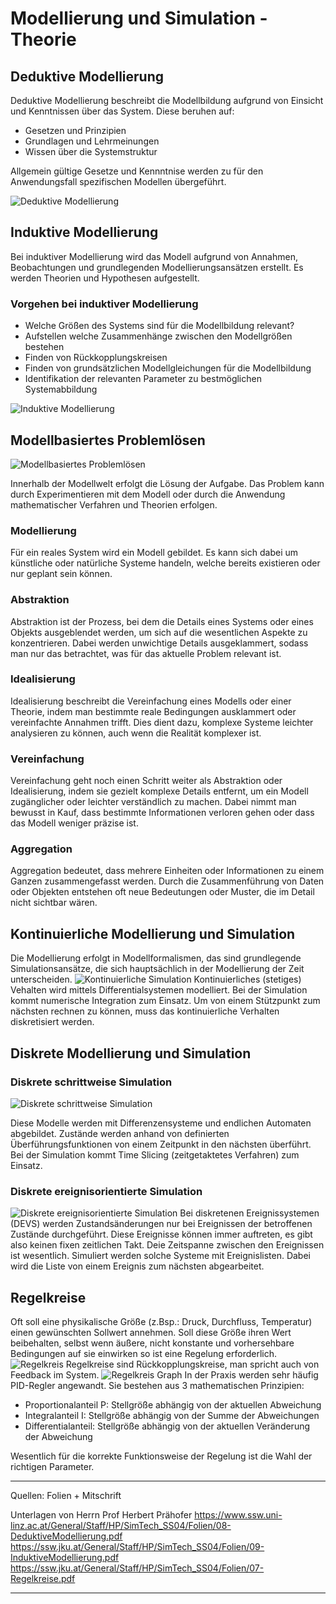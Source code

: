 # Modellierung und Simulation - Theorie

## Deduktive Modellierung
Deduktive Modellierung beschreibt die Modellbildung aufgrund 
von Einsicht und Kenntnissen über das System.
Diese beruhen auf:
- Gesetzen und Prinzipien
- Grundlagen und Lehrmeinungen
- Wissen über die Systemstruktur

Allgemein gültige Gesetze und Kennntnise werden zu für den
Anwendungsfall spezifischen Modellen übergeführt.

![Deduktive Modellierung](Pictures/deduktiv.png)

## Induktive Modellierung
Bei induktiver Modellierung wird das Modell aufgrund von 
Annahmen, Beobachtungen und grundlegenden Modellierungsansätzen erstellt. Es werden Theorien und 
Hypothesen aufgestellt.

### Vorgehen bei induktiver Modellierung
- Welche Größen des Systems sind für die Modellbildung relevant?
- Aufstellen welche Zusammenhänge zwischen den Modellgrößen bestehen
-  Finden von Rückkopplungskreisen
-  Finden von grundsätzlichen Modellgleichungen für die Modellbildung
-  Identifikation der relevanten Parameter zu bestmöglichen Systemabbildung

![Induktive Modellierung](Pictures/induktiv.png)
## Modellbasiertes Problemlösen
![Modellbasiertes Problemlösen](Pictures/modellbasiert.png)

Innerhalb der Modellwelt erfolgt die Lösung der Aufgabe.
Das Problem kann durch Experimentieren mit dem Modell oder 
durch die Anwendung mathematischer Verfahren und Theorien 
erfolgen.


### Modellierung
Für ein reales System wird ein Modell gebildet. Es kann sich dabei um künstliche oder natürliche Systeme handeln, welche 
bereits existieren oder nur geplant sein können.   
### Abstraktion
Abstraktion ist der Prozess, bei dem die Details eines Systems oder eines Objekts ausgeblendet werden, um sich auf die wesentlichen Aspekte zu konzentrieren. Dabei werden unwichtige Details ausgeklammert, sodass man nur das betrachtet, was für das aktuelle Problem relevant ist.
### Idealisierung
Idealisierung beschreibt die Vereinfachung eines Modells oder einer Theorie, indem man bestimmte reale Bedingungen ausklammert oder vereinfachte Annahmen trifft. Dies dient dazu, komplexe Systeme leichter analysieren zu können, auch wenn die Realität komplexer ist.
### Vereinfachung
Vereinfachung geht noch einen Schritt weiter als Abstraktion oder Idealisierung, indem sie gezielt komplexe Details entfernt, um ein Modell zugänglicher oder leichter verständlich zu machen. Dabei nimmt man bewusst in Kauf, dass bestimmte Informationen verloren gehen oder dass das Modell weniger präzise ist.
### Aggregation
Aggregation bedeutet, dass mehrere Einheiten oder Informationen zu einem Ganzen zusammengefasst werden. Durch die Zusammenführung von Daten oder Objekten entstehen oft neue Bedeutungen oder Muster, die im Detail nicht sichtbar wären.
## Kontinuierliche Modellierung und Simulation
Die Modellierung erfolgt in Modellformalismen, das sind 
grundlegende Simulationsansätze, die sich hauptsächlich in der
Modellierung der Zeit unterscheiden.
![Kontinuierliche Simulation](Pictures/kontinuierlich.png)
Kontinuierliches (stetiges) Vehalten wird mittels 
Differentialsystemen modelliert. Bei der Simulation kommt
numerische Integration zum Einsatz. Um von einem Stützpunkt
zum nächsten rechnen zu können, muss das kontinuierliche 
Verhalten diskretisiert werden.


## Diskrete Modellierung und Simulation

### Diskrete schrittweise Simulation
![Diskrete schrittweise Simulation](Pictures/diskret-schrittweise.png)

Diese Modelle werden mit Differenzensysteme und endlichen
Automaten abgebildet. Zustände werden anhand von definierten
Überführungsfunktionen von einem Zeitpunkt in den nächsten
überführt. Bei der Simulation kommt Time Slicing 
(zeitgetaktetes Verfahren) zum Einsatz. 

### Diskrete ereignisorientierte Simulation
![Diskrete ereignisorientierte Simulation](Pictures/diskret-ereignisorientiert.png)
Bei diskretenen Ereignissystemen (DEVS) werden Zustandsänderungen nur bei Ereignissen der betroffenen 
Zustände durchgeführt. Diese Ereignisse können immer auftreten,
es gibt also keinen fixen zeitlichen Takt. Deie Zeitspanne 
zwischen den Ereignissen ist wesentlich. Simuliert werden 
solche Systeme mit Ereignislisten. Dabei wird die Liste von
einem Ereignis zum nächsten abgearbeitet.

## Regelkreise
Oft soll eine physikalische Größe (z.Bsp.: Druck, Durchfluss,
Temperatur) einen gewünschten Sollwert annehmen. Soll diese
Größe ihren Wert beibehalten, selbst wenn äußere, nicht 
konstante und vorhersehbare Bedingungen auf sie einwirken
so ist eine Regelung erforderlich.
![Regelkreis](Pictures/regelkreis.png)
Regelkreise sind Rückkopplungskreise, man spricht auch von Feedback im System.
![Regelkreis Graph](Pictures/regelkreis-werte.png)
In der Praxis werden sehr häufig PID-Regler angewandt. Sie 
bestehen aus 3 mathematischen Prinzipien:
-  Proportionalanteil P: Stellgröße abhängig von der aktuellen 
Abweichung
- Integralanteil I: Stellgröße abhängig von der Summe der 
Abweichungen
- Differentialanteil: Stellgröße abhängig von der aktuellen 
Veränderung der Abweichung

Wesentlich für die korrekte Funktionsweise der Regelung ist
die Wahl der richtigen Parameter.


---
Quellen:
Folien + Mitschrift

Unterlagen von Herrn Prof Herbert Prähofer 
https://www.ssw.uni-linz.ac.at/General/Staff/HP/SimTech_SS04/Folien/08-DeduktiveModellierung.pdf
https://ssw.jku.at/General/Staff/HP/SimTech_SS04/Folien/09-InduktiveModellierung.pdf
https://ssw.jku.at/General/Staff/HP/SimTech_SS04/Folien/07-Regelkreise.pdf

--- 